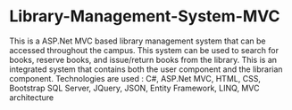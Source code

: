 # Library-Management-System-MVC
This is a ASP.Net MVC based library management system that can be accessed throughout the campus. This system can be used to search for books, reserve books, and issue/return books from the library. This is an integrated system that contains both the user component and the librarian component.
Technologies are used : C#, ASP.Net MVC, HTML, CSS, Bootstrap SQL Server, JQuery, JSON, Entity Framework, LINQ, MVC architecture
